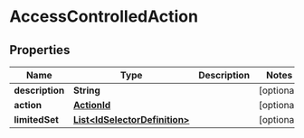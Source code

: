 

# AccessControlledAction


## Properties

Name | Type | Description | Notes
------------ | ------------- | ------------- | -------------
**description** | **String** |  |  [optional]
**action** | [**ActionId**](ActionId.md) |  |  [optional]
**limitedSet** | [**List&lt;IdSelectorDefinition&gt;**](IdSelectorDefinition.md) |  |  [optional]



